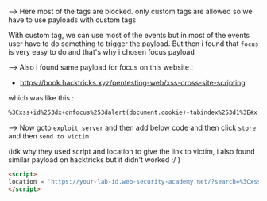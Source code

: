 --> Here most of the tags are blocked. only custom tags are allowed so we have to use payloads with custom tags 

With custom tag, we can use most of the events but in most of the events user have to do something to trigger the payload. But then i found that `focus` is very easy to do and that's why i chosen focus payload 

--> Also i found same payload for focus on this website : 

- https://book.hacktricks.xyz/pentesting-web/xss-cross-site-scripting

which was like this : 
```html
%3Cxss+id%253dx+onfocus%253dalert(document.cookie)+tabindex%253d1%3E#x
```

--> Now goto `exploit server` and then add below code and then click `store` and then `send to victim`

(idk why they used script and location to give the link to victim, i also found similar payload on hacktricks but it didn't worked :/ )

```html
<script>  
location = 'https://your-lab-id.web-security-academy.net/?search=%3Cxss+id%3Dx+onfocus%3Dalert%28document.cookie%29%20tabindex=1%3E#x';  
</script>
```